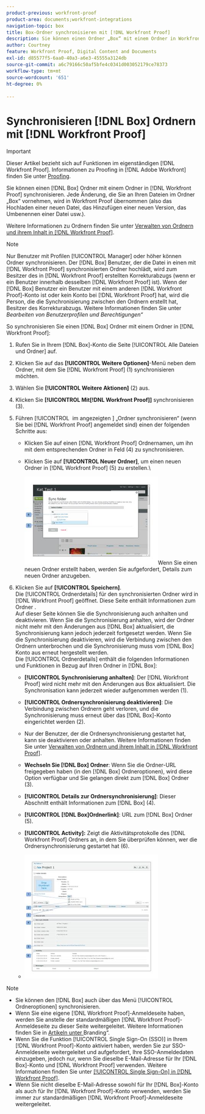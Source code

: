 ```yaml
---
product-previous: workfront-proof
product-area: documents;workfront-integrations
navigation-topic: box
title: Box-Ordner synchronisieren mit [!DNL Workfront Proof]
description: Sie können einen Ordner „Box“ mit einem Ordner in Workfront Proof synchronisieren. Jede Änderung, die Sie an Ihren Dateien im Ordner „Box“ vornehmen, wird in Workfront Proof übernommen (also das Hochladen einer neuen Datei, das Hinzufügen einer neuen Version, das Umbenennen einer Datei usw.).
author: Courtney
feature: Workfront Proof, Digital Content and Documents
exl-id: d85577f5-6aa0-40a3-a6e3-45555a3124db
source-git-commit: a6c79166c50af5bfe4c0341d003052179ce78373
workflow-type: tm+mt
source-wordcount: '651'
ht-degree: 0%

---
```


# Synchronisieren [!DNL Box] Ordnern mit [!DNL Workfront Proof]

>[!IMPORTANT]
>
>Dieser Artikel bezieht sich auf Funktionen im eigenständigen [!DNL Workfront Proof]. Informationen zu Proofing in [!DNL Adobe Workfront] finden Sie unter [Proofing](../../../review-and-approve-work/proofing/proofing.md).

Sie können einen [!DNL Box] Ordner mit einem Ordner in [!DNL Workfront Proof] synchronisieren. Jede Änderung, die Sie an Ihren Dateien im Ordner „Box“ vornehmen, wird in Workfront Proof übernommen (also das Hochladen einer neuen Datei, das Hinzufügen einer neuen Version, das Umbenennen einer Datei usw.).

Weitere Informationen zu Ordnern finden Sie unter [Verwalten von Ordnern und ihrem Inhalt in [!DNL Workfront Proof]](../../../workfront-proof/wp-work-proofsfiles/organize-your-work/manage-folders-and-contents.md).

>[!NOTE]
>
>Nur Benutzer mit Profilen [!UICONTROL Manager] oder höher können Ordner synchronisieren. Der [!DNL Box] Benutzer, der die Datei in einen mit [!DNL Workfront Proof] synchronisierten Ordner hochlädt, wird zum Besitzer des in [!DNL Workfront Proof] erstellten Korrekturabzugs (wenn er ein Benutzer innerhalb desselben [!DNL Workfront Proof] ist). Wenn der [!DNL Box] Benutzer ein Benutzer mit einem anderen [!DNL Workfront Proof]-Konto ist oder kein Konto bei [!DNL Workfront Proof] hat, wird die Person, die die Synchronisierung zwischen den Ordnern erstellt hat, Besitzer des Korrekturabzugs. Weitere Informationen finden Sie unter *Bearbeiten von Benutzerprofilen und Berechtigungen“*

So synchronisieren Sie einen [!DNL Box] Ordner mit einem Ordner in [!DNL Workfront Proof]:

1. Rufen Sie in Ihrem [!DNL Box]-Konto die Seite [!UICONTROL Alle Dateien und Ordner] auf.
1. Klicken Sie auf das **[!UICONTROL Weitere Optionen]**-Menü neben dem Ordner, mit dem Sie [!DNL Workfront Proof] (1) synchronisieren möchten.
1. Wählen Sie **[!UICONTROL Weitere Aktionen]** (2) aus.
1. Klicken Sie **[!UICONTROL Mit[!DNL Workfront Proof]]** synchronisieren (3).
1. Führen [!UICONTROL &#x200B; im angezeigten &#x200B;] „Ordner synchronisieren“ (wenn Sie bei [!DNL Workfront Proof] angemeldet sind) einen der folgenden Schritte aus:

   * Klicken Sie auf einen [!DNL Workfront Proof] Ordnernamen, um ihn mit dem entsprechenden Ordner in Feld (4) zu synchronisieren.
   * Klicken Sie auf **[!UICONTROL Neuer Ordner]**, um einen neuen Ordner in [!DNL Workfront Proof] (5) zu erstellen.\

     ![folder_sync_2.jpg](assets/folder-sync-2-350x231.jpg)Wenn Sie einen neuen Ordner erstellt haben, werden Sie aufgefordert, Details zum neuen Ordner anzugeben.

1. Klicken Sie auf **[!UICONTROL Speichern]**.\
   Die [!UICONTROL Ordnerdetails] für den synchronisierten Ordner wird in [!DNL Workfront Proof] geöffnet. Diese Seite enthält Informationen zum Ordner .\
   Auf dieser Seite können Sie die Synchronisierung auch anhalten und deaktivieren. Wenn Sie die Synchronisierung anhalten, wird der Ordner nicht mehr mit den Änderungen aus [!DNL Box] aktualisiert, die Synchronisierung kann jedoch jederzeit fortgesetzt werden. Wenn Sie die Synchronisierung deaktivieren, wird die Verbindung zwischen den Ordnern unterbrochen und die Synchronisierung muss vom [!DNL Box] Konto aus erneut hergestellt werden.\
   Die [!UICONTROL Ordnerdetails] enthält die folgenden Informationen und Funktionen in Bezug auf Ihren Ordner in [!DNL Box]:

   * **[!UICONTROL Synchronisierung anhalten]**: Der [!DNL Workfront Proof] wird nicht mehr mit den Änderungen aus Box aktualisiert. Die Synchronisation kann jederzeit wieder aufgenommen werden (1).
   * **[!UICONTROL Ordnersynchronisierung deaktivieren]**: Die Verbindung zwischen Ordnern geht verloren, und die Synchronisierung muss erneut über das [!DNL Box]-Konto eingerichtet werden (2).

   * Nur der Benutzer, der die Ordnersynchronisierung gestartet hat, kann sie deaktivieren oder anhalten. Weitere Informationen finden Sie unter [Verwalten von Ordnern und ihrem Inhalt in [!DNL Workfront Proof]](../../../workfront-proof/wp-work-proofsfiles/organize-your-work/manage-folders-and-contents.md).
   * **Wechseln Sie [!DNL Box] Ordner**: Wenn Sie die Ordner-URL freigegeben haben (in den [!DNL Box] Ordneroptionen), wird diese Option verfügbar und Sie gelangen direkt zum [!DNL Box] Ordner (3).
   * **[!UICONTROL Details zur Ordnersynchronisierung]**: Dieser Abschnitt enthält Informationen zum [!DNL Box] (4).
   * **[!UICONTROL [!DNL Box]Ordnerlink]**: URL zum [!DNL Box] Ordner (5).
   * **[!UICONTROL Activity]:** Zeigt die Aktivitätsprotokolle des [!DNL Workfront Proof] Ordners an, in dem Sie überprüfen können, wer die Ordnersynchronisierung gestartet hat (6).
   * ![folder_details__1_.jpg](assets/folder-details--1--350x324.jpg)

>[!NOTE]
>
>* Sie können den [!DNL Box] auch über das Menü [!UICONTROL Ordneroptionen] synchronisieren.
>* Wenn Sie eine eigene [!DNL Workfront Proof]-Anmeldeseite haben, werden Sie anstelle der standardmäßigen [!DNL Workfront Proof]-Anmeldeseite zu dieser Seite weitergeleitet. Weitere Informationen finden Sie in [&#x200B; Artikeln unter &#x200B;](https://support.workfront.com/hc/en-us/sections/115000921208-Branding)Branding“.
>* Wenn Sie die Funktion [!UICONTROL Single Sign-On (SSO)] in Ihrem [!DNL Workfront Proof]-Konto aktiviert haben, werden Sie zur SSO-Anmeldeseite weitergeleitet und aufgefordert, Ihre SSO-Anmeldedaten einzugeben, jedoch nur, wenn Sie dieselbe E-Mail-Adresse für Ihr [!DNL Box]-Konto und [!DNL Workfront Proof] verwenden. Weitere Informationen finden Sie unter [[!UICONTROL Single Sign-On] in [!DNL Workfront Proof]](../../../workfront-proof/wp-acct-admin/managing-security/single-sign-on-overview.md).
>* Wenn Sie nicht dieselbe E-Mail-Adresse sowohl für Ihr [!DNL Box]-Konto als auch für Ihr [!DNL Workfront Proof]-Konto verwenden, werden Sie immer zur standardmäßigen [!DNL Workfront Proof]-Anmeldeseite weitergeleitet.
>


